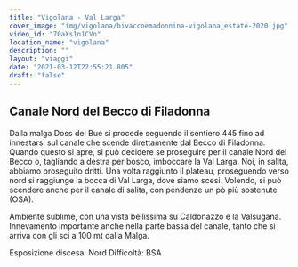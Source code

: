 ```yaml
---
title: "Vigolana - Val Larga"
cover_image: "img/vigolana/bivaccoemadonnina-vigolana_estate-2020.jpg"
video_id: "70aXs1n1CVo"
location_name: "vigolana"
description: ""
layout: "viaggi"
date: "2021-03-12T22:55:21.805"
draft: "false"
---
```


## Canale Nord del Becco di Filadonna

Dalla malga Doss del Bue si procede seguendo il sentiero 445 fino ad innestarsi sul canale che scende direttamente dal Becco di Filadonna. Quando questo si apre, si può decidere se proseguire per il canale Nord del Becco o, tagliando a destra per bosco, imboccare la Val Larga.
Noi, in salita, abbiamo proseguito dritti.
Una volta raggiunto il plateau, proseguendo verso nord si raggiunge la bocca di Val Larga, dove siamo scesi. 
Volendo, si può scendere anche per il canale di salita, con pendenze un pò più sostenute (OSA).

Ambiente sublime, con una vista bellissima su Caldonazzo e la Valsugana. Innevamento importante anche nella parte bassa del canale, tanto che si arriva con gli sci a 100 mt dalla Malga.

Esposizione discesa: Nord
Difficoltà: BSA